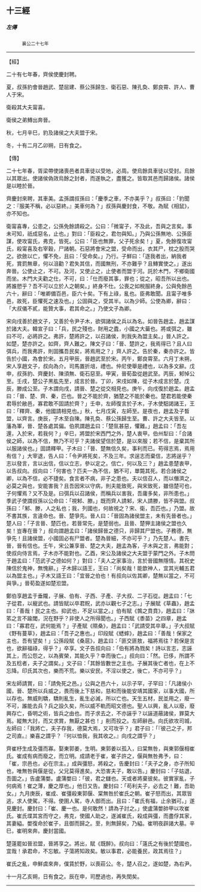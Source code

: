 

## 十三經

##### 左傳
　　　`襄公二十七年`

* * *

【經】

二十有七年春，齊侯使慶封聘。

夏，叔孫豹會晉趙武、楚屈建、蔡公孫歸生、衛石惡、陳孔奐、鄭良霄、許人、曹人于宋。

衛殺其大夫甯喜。

衛侯之弟鱄出奔晉。

秋，七月辛巳，豹及諸侯之大夫盟于宋。

冬，十有二月乙卯朔，日有食之。

【傳】

二十七年春，胥梁帶使諸喪邑者具車徒以受地，必周。使烏餘具車徒以受封。烏餘以其眾出。使諸侯偽效烏餘之封者，而遂執之，盡獲之。皆取其邑而歸諸侯。諸侯是以睦於晉。

齊慶封來聘，其車美。孟孫謂叔孫曰：「慶季之車，不亦美乎？」叔孫曰：「豹聞之：『服美不稱，必以惡終。』美車何為？」叔孫與慶封食，不敬。為賦《相鼠》，亦不知也。

衛甯喜專，公患之，公孫免餘請殺之。公曰：「微甯子，不及此，吾與之言矣。事未可知，祇成惡名，止也。」對曰：「臣殺之，君勿與知。」乃與公孫無地、公孫臣謀，使攻甯氏，弗克，皆死。公曰：「臣也無罪，父子死余矣！」夏，免餘復攻甯氏，殺甯喜及右宰穀，尸諸朝。石惡將會宋之盟，受命而出，衣其尸，枕之股而哭之。欲斂以亡，懼不免，且曰：「受命矣。」乃行。子鮮曰：「逐我者出，納我者死，賞罰無章，何以沮勸？君失其信，而國無刑，不亦難乎？且鱄實使之。」遂出奔晉。公使止之，不可。及河，又使止之，止使者而盟于河。託於木門，不鄉衛國而坐。木門大夫勸之仕，不可，曰：「仕而廢其事，罪也；從之，昭吾所以出也。將誰愬乎？吾不可以立於人之朝矣。」終身不仕。公喪之如稅服終身。公與免餘邑六十，辭曰：「唯卿備百邑，臣六十矣。下有上祿，亂也。臣弗敢聞。且甯子唯多邑，故死，臣懼死之速及也。」公固與之，受其半。以為少師。公使為卿，辭曰：「大叔儀不貳，能贊大事，君其命之。」乃使文子為卿。

宋向戌善於趙文子，又善於令尹子木，欲弭諸侯之兵以為名。如晉告趙孟，趙孟謀於諸大夫。韓宣子曰：「兵，民之殘也，財用之蠹，小國之大葘也。將或弭之，雖曰不可，必將許之。弗許，楚將許之，以召諸侯，則我失為盟主矣。」晉人許之。如楚，楚亦許之。如齊，齊人難之。陳文子曰：「晉、楚許之，我焉得已？且人曰弭兵，而我弗許，則固攜吾民矣，將焉用之？」齊人許之。告於秦，秦亦許之。皆告於小國，為會於宋。五月甲辰，晉趙武至於宋。丙午，鄭良霄至。六月丁未朔，宋人享趙文子，叔向為介。司馬置折俎，禮也。仲尼使舉是禮也，以為多文辭。戊申，叔孫豹、齊慶封、陳須無、衛石惡至。甲寅，晉荀盈從趙武至。丙辰，邾悼公至。壬戌，楚公子黑肱先至，成言於晉。丁卯，宋戌如陳，從子木成言於楚。戊辰，滕成公至。子木謂向戌，請晉、楚之從交相見也。庚午，向戌復於趙孟。趙孟曰：「晉、楚、齊、秦，匹也。晉之不能於齊，猶楚之不能於秦也。楚君若能使秦君辱於敝邑，寡君敢不固請於齊？」壬申，左師復言於子木，子木使馹謁諸王，王曰：「釋齊、秦，他國請相見也。」秋，七月戊寅，左師至。是夜也，趙孟及子晳盟，以齊言。庚辰，子木至自陳。陳孔奐、蔡公孫歸生至。曹、許之大夫皆至。以藩為軍，晉、楚各處其偏。伯夙謂趙孟曰：「楚氛甚惡，懼難。」趙孟曰：「吾左還，入於宋，若我何？」辛巳，將盟於宋西門之外，楚人衷甲。伯州犁曰：「合諸侯之師，以為不信，無乃不可乎？夫諸侯望信於楚，是以來服；若不信，是棄其所以服諸侯也。」固請釋甲。子木曰：「晉、楚無信久矣，事利而已。苟得志焉，焉用有信？」大宰退，告人曰：「令尹將死矣，不及三年。求逞志而棄信，志將逞乎？志以發言，言以出信，信以立志，參以定之。信亡，何以及三？」趙孟患楚衷甲，以告叔向。叔向曰：「何害也？匹夫一為不信，猶不可，單斃其死。若合諸侯之卿，以為不信，必不捷矣。食言者不病，非子之患也。夫以信召人，而以僭濟之，必莫之與也，安能害我？且吾因宋以守病，則夫能致死，與宋致死，雖倍楚可也，子何懼焉？又不及是。曰弭兵以召諸侯，而稱兵以害我，吾庸多矣，非所患也。」季武子使謂叔孫以公命曰：「視邾、滕。」既而齊人請邾，宋人請滕，皆不與盟。叔孫曰：「邾、滕，人之私也；我，列國也，何故視之？宋、衛，吾匹也。」乃盟。故不書其族，言違命也。晉、楚爭先。晉人曰：「晉固為諸侯盟主，未有先晉者也。」楚人曰：「子言晉、楚匹也，若晉常先，是楚弱也。且晉、楚狎主諸侯之盟也久矣！豈專在晉？」叔向謂趙孟曰：「諸侯歸晉之德只，非歸其尸盟也。子務德，無爭先！且諸侯盟，小國固必有尸盟者。楚為晉細，不亦可乎？」乃先楚人。書先晉，晉有信也。壬午，宋公兼享晉、楚之大夫，趙孟為客，子木與之言，弗能對；使叔向侍言焉，子木亦不能對也。乙酉，宋公及諸侯之大夫盟于蒙門之外。子木問于趙孟曰：「范武子之德如何？」對曰：「夫人之家事治，言於晉國無隱情。其祝史陳信於鬼神，無愧辭。」子木歸以語王，王曰：「尚矣哉！能歆神人，宜其光輔五君以為盟主也。」子木又語王曰：「宜晉之伯也！有叔向以佐其卿，楚無以當之，不可與爭。」晉荀盈遂如楚涖盟。

鄭伯享趙孟于垂隴，子展、伯有、子西、子產、子大叔、二子石從。趙孟曰：「七子從君，以寵武也。請皆賦以卒君貺，武亦以觀七子之志。」子展賦《草蟲》，趙孟曰：「善哉！民之主也。抑武也，不足以當之。」伯有賦《鶉之賁賁》，趙孟曰：「牀笫之言不踰閾，況在野乎？非使人之所得聞也。」子西賦《黍苗》之四章，趙孟曰：「寡君在，武何能焉？」子產賦《隰桑》，趙孟曰：「武請受其卒章。」子大叔賦《野有蔓草》，趙孟曰：「吾子之惠也。」印段賦《蟋蟀》，趙孟曰：「善哉！保家之主也，吾有望矣！」公孫段賦《桑扈》，趙孟曰：「匪交匪敖，福將焉往？若保是言也，欲辭福祿，得乎？」卒享。文子告叔向曰：「伯有將為戮矣！詩以言志，志誣其上，而公怨之，以為賓榮，其能久乎？幸而後亡。」叔向曰：「然。已侈，所謂不及五稔者，夫子之謂矣。」文子曰：「其餘皆數世之主也。子展其後亡者也，在上不忘降。印氏其次也，樂而不荒。樂以安民，不淫以使之，後亡，不亦可乎？」

宋左師請賞，曰：「請免死之邑。」公與之邑六十，以示子罕，子罕曰：「凡諸侯小國，晉、楚所以兵威之，畏而後上下慈和，慈和而後能安靖其國家，以事大國，所以存也。無威則驕，驕則亂生，亂生必滅，所以亡也。天生五材，民並用之，廢一不可，誰能去兵？兵之設久矣，所以威不軌而昭文德也。聖人以興，亂人以廢，廢興存亡，昏明之術，皆兵之由也。而子求去之，不亦誣乎？以誣道蔽諸侯，罪莫大焉。縱無大討，而又求賞，無厭之甚也！」削而投之。左師辭邑。向氏欲攻司城，左師曰：「我將亡，夫子存我，德莫大焉，又可攻乎？」君子曰：「『彼己之子，邦之司直。』樂喜之謂乎？『何以恤我，我其收之。』向戌之謂乎？」

齊崔杼生成及彊而寡。娶東郭姜，生明。東郭姜以孤入，曰棠無咎，與東郭偃相崔氏。崔成有病而廢之，而立明。成請老于崔，崔子許之，偃與無咎弗予，曰：「崔，宗邑也，必在宗主。」成與彊怒，將殺之，告慶封曰：「夫子之身，亦子所知也，唯無咎與偃是從，父兄莫得進矣。大恐害夫子，敢以告。」慶封曰：「子姑退，吾圖之。」告盧蒲嫳。盧蒲嫳曰：「彼，君之讎也。天或者將棄彼矣。彼實家亂，子何病焉！崔之薄，慶之厚也。」他日又告。慶封曰：「苟利夫子，必去之！難，吾助女。」九月庚辰，崔成、崔彊殺東郭偃、棠無咎於崔氏之朝。崔子怒而出，其眾皆逃，求人使駕，不得。使圉人駕，寺人御而出。且曰：「崔氏有福，止余猶可。」遂見慶封。慶封曰：「崔、慶一也。是何敢然！請為子討之。」使盧蒲嫳帥甲以攻崔氏。崔氏堞其宮而守之，弗克，使國人助之，遂滅崔氏，殺成與彊，而盡俘其家，其妻縊。嫳復命於崔子，且御而歸之。至，則無歸矣，乃縊。崔明夜辟諸大墓。辛巳，崔明來奔。慶封當國。

楚薳罷如晉涖盟，晉將享之。將出，賦《既醉》。叔向曰：「薳氏之有後於楚國也，宜哉！承君命，不忘敏。子蕩將知政矣。敏以事君，必能養民，政其焉往？」

崔氏之亂，申鮮虞來奔，僕賃於野，以喪莊公。冬，楚人召之，遂如楚，為右尹。

十一月乙亥朔，日有食之。辰在申，司歷過也，再失閏矣。

* * *

